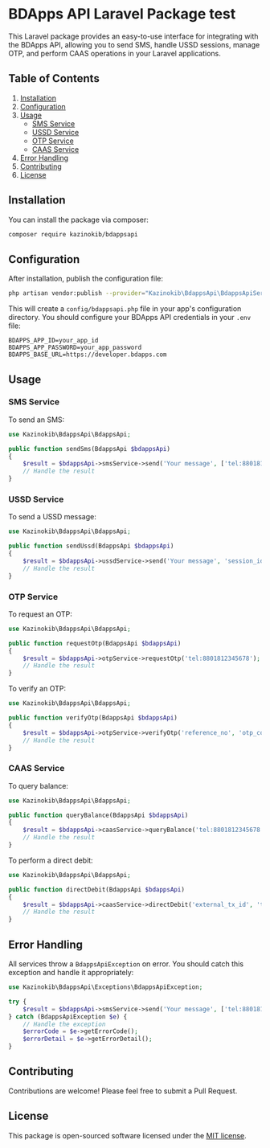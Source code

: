 # BDApps API Laravel Package test

This Laravel package provides an easy-to-use interface for integrating with the BDApps API, allowing you to send SMS, handle USSD sessions, manage OTP, and perform CAAS operations in your Laravel applications.

## Table of Contents

1. [Installation](#installation)
2. [Configuration](#configuration)
3. [Usage](#usage)
   - [SMS Service](#sms-service)
   - [USSD Service](#ussd-service)
   - [OTP Service](#otp-service)
   - [CAAS Service](#caas-service)
4. [Error Handling](#error-handling)
5. [Contributing](#contributing)
6. [License](#license)

## Installation

You can install the package via composer:

```bash
composer require kazinokib/bdappsapi
```

## Configuration

After installation, publish the configuration file:

```bash
php artisan vendor:publish --provider="Kazinokib\BdappsApi\BdappsApiServiceProvider" --tag="config"
```

This will create a `config/bdappsapi.php` file in your app's configuration directory. You should configure your BDApps API credentials in your `.env` file:

```
BDAPPS_APP_ID=your_app_id
BDAPPS_APP_PASSWORD=your_app_password
BDAPPS_BASE_URL=https://developer.bdapps.com
```

## Usage

### SMS Service

To send an SMS:

```php
use Kazinokib\BdappsApi\BdappsApi;

public function sendSms(BdappsApi $bdappsApi)
{
    $result = $bdappsApi->smsService->send('Your message', ['tel:8801812345678']);
    // Handle the result
}
```

### USSD Service

To send a USSD message:

```php
use Kazinokib\BdappsApi\BdappsApi;

public function sendUssd(BdappsApi $bdappsApi)
{
    $result = $bdappsApi->ussdService->send('Your message', 'session_id', 'tel:8801812345678');
    // Handle the result
}
```

### OTP Service

To request an OTP:

```php
use Kazinokib\BdappsApi\BdappsApi;

public function requestOtp(BdappsApi $bdappsApi)
{
    $result = $bdappsApi->otpService->requestOtp('tel:8801812345678');
    // Handle the result
}
```

To verify an OTP:

```php
use Kazinokib\BdappsApi\BdappsApi;

public function verifyOtp(BdappsApi $bdappsApi)
{
    $result = $bdappsApi->otpService->verifyOtp('reference_no', 'otp_code');
    // Handle the result
}
```

### CAAS Service

To query balance:

```php
use Kazinokib\BdappsApi\BdappsApi;

public function queryBalance(BdappsApi $bdappsApi)
{
    $result = $bdappsApi->caasService->queryBalance('tel:8801812345678');
    // Handle the result
}
```

To perform a direct debit:

```php
use Kazinokib\BdappsApi\BdappsApi;

public function directDebit(BdappsApi $bdappsApi)
{
    $result = $bdappsApi->caasService->directDebit('external_tx_id', 'tel:8801812345678', 10.00);
    // Handle the result
}
```

## Error Handling

All services throw a `BdappsApiException` on error. You should catch this exception and handle it appropriately:

```php
use Kazinokib\BdappsApi\Exceptions\BdappsApiException;

try {
    $result = $bdappsApi->smsService->send('Your message', ['tel:8801812345678']);
} catch (BdappsApiException $e) {
    // Handle the exception
    $errorCode = $e->getErrorCode();
    $errorDetail = $e->getErrorDetail();
}
```

## Contributing

Contributions are welcome! Please feel free to submit a Pull Request.

## License

This package is open-sourced software licensed under the [MIT license](https://opensource.org/licenses/MIT).
